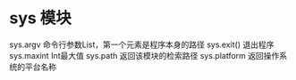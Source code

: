 # sys 模块
  sys.argv    命令行参数List，第一个元素是程序本身的路径
  sys.exit()  退出程序
  sys.maxint  Int最大值
  sys.path    返回该模块的检索路径
  sys.platform  返回操作系统的平台名称
